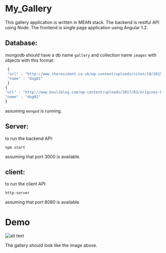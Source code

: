 # My_Gallery
This gallery application is written in MEAN stack.
The backend is restful API using Node.
The frontend is single page application using Angular 1.2.


## Database: 
mongodb should have a db name `gallery` and collection name `images` with objects with this format:
```js
 { 
 "url" : "http://www.theresident.co.uk/wp-content/uploads/sites/10/2015/08/petspyjamas-2.jpg", 
 "name" : "dog01" 
 }
{
"url" : "http://www.bouliblog.com/wp-content/uploads/2017/03/origines-bouledogue-francais.jpg", 
"name" : "dog02" 
}
```
assuming `mongod` is running.

## Server:
to run the backend API: 
```
npm start
```
assuming that port 3000 is available.

## client:
to run the client API: 
```
http-server
```
assuming that port 8080 is available.

# Demo 
![alt text](https://github.com/VitaliAbramov/My_Gallery/screen_shots/image01.png)

The gallery should look like the image above.